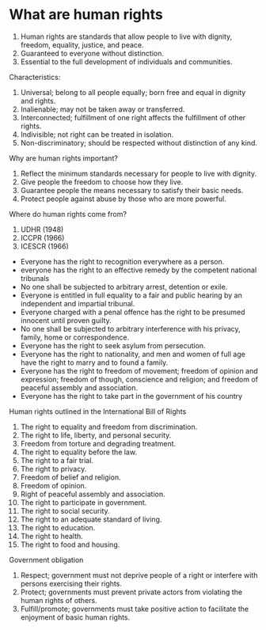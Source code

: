 # What are human rights
1. Human rights are standards that allow people to live with dignity, freedom, equality, justice, and peace.
2. Guaranteed to everyone without distinction.
3. Essential to the full development of individuals and communities.

Characteristics:
1. Universal; belong to all people equally; born free and equal in dignity and rights.
2. Inalienable; may not be taken away or transferred.
3. Interconnected; fulfillment of one right affects the fulfillment of other rights.
4. Indivisible; not right can be treated in isolation.
5. Non-discriminatory; should be respected without distinction of any kind.

Why are human rights important?
1. Reflect the minimum standards necessary for people to live with dignity.
2. Give people the freedom to choose how they live.
3. Guarantee people the means necessary to satisfy their basic needs.
4. Protect people against abuse by those who are more powerful.

Where do human rights come from?
1. UDHR (1948)
2. ICCPR (1966)
3. ICESCR (1966)

* Everyone has the right to recognition everywhere as a person.
* everyone has the right to an effective remedy by the competent national tribunals
* No one shall be subjected to arbitrary arrest, detention or exile.
* Everyone is entitled in full equality to a fair and public hearing by an independent and impartial tribunal.
* Everyone charged with a penal offence has the right to be presumed innocent until proven guilty.
* No one shall be subjected to arbitrary interference with his privacy, family, home or correspondence.
* Everyone has the right to seek asylum from persecution.
* Everyone has the right to nationality, and men and women of full age have the right to marry and to found a family.
* Everyone has the right to freedom of movement; freedom of opinion and expression; freedom of though, conscience and religion; and freedom of peaceful assembly and association.
* Everyone has the right to take part in the government of his country

Human rights outlined in the International Bill of Rights
1. The right to equality and freedom from discrimination.
2. The right to life, liberty, and personal security.
3. Freedom from torture and degrading treatment.
4. The right to equality before the law.
5. The right to a fair trial.
6. The right to privacy.
7. Freedom of belief and religion.
8. Freedom of opinion.
9. Right of peaceful assembly and association.
10. The right to participate in government.
11. The right to social security.
12. The right to an adequate standard of living.
13. The right to education.
14. The right to health.
15. The right to food and housing.

Government obligation
1. Respect; government must not deprive people of a right or interfere with persons exercising their rights.
2. Protect; governments must prevent private actors from violating the human rights of others.
3. Fulfill/promote; governments must take positive action to facilitate the enjoyment of basic human rights.